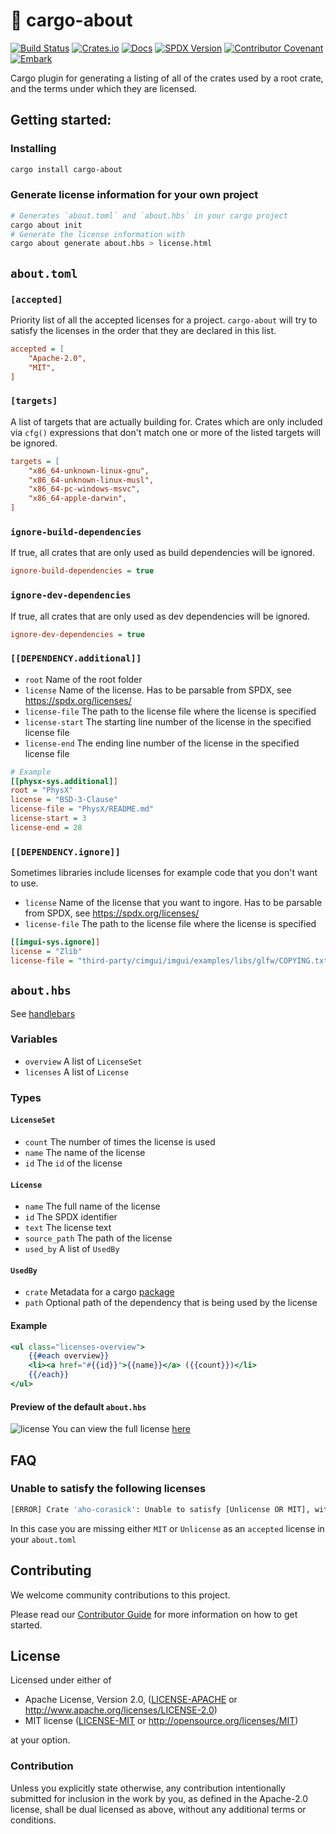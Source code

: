 # 📜 cargo-about

[![Build Status](https://github.com/EmbarkStudios/cargo-about/workflows/CI/badge.svg)](https://github.com/EmbarkStudios/cargo-about/actions?workflow=CI)
[![Crates.io](https://img.shields.io/crates/v/cargo-about.svg)](https://crates.io/crates/cargo-about)
[![Docs](https://docs.rs/cargo-about/badge.svg)](https://docs.rs/cargo-about)
[![SPDX Version](https://img.shields.io/badge/SPDX%20Version-3.8-blue.svg)](https://spdx.org/licenses/)
[![Contributor Covenant](https://img.shields.io/badge/contributor%20covenant-v1.4%20adopted-ff69b4.svg)](CODE_OF_CONDUCT.md)
[![Embark](https://img.shields.io/badge/embark-open%20source-blueviolet.svg)](https://embark.dev)

Cargo plugin for generating a listing of all of the crates used by a root crate, and the terms under which they are licensed.

## Getting started:

### Installing

```bash
cargo install cargo-about
```

### Generate license information for your own project

```bash
# Generates `about.toml` and `about.hbs` in your cargo project
cargo about init
# Generate the license information with
cargo about generate about.hbs > license.html
```

## `about.toml`

### `[accepted]`

Priority list of all the accepted licenses for a project. `cargo-about` will try to satisfy the licenses in the order that they are declared in this list.

```ini
accepted = [
    "Apache-2.0",
    "MIT",
]
```

### `[targets]`

A list of targets that are actually building for. Crates which are only included via `cfg()` expressions that don't match one or more of the listed targets will be ignored.

```ini
targets = [
    "x86_64-unknown-linux-gnu",
    "x86_64-unknown-linux-musl",
    "x86_64-pc-windows-msvc",
    "x86_64-apple-darwin",
]
```

### `ignore-build-dependencies`

If true, all crates that are only used as build dependencies will be ignored.

```ini
ignore-build-dependencies = true
```

### `ignore-dev-dependencies`

If true, all crates that are only used as dev dependencies will be ignored.

```ini
ignore-dev-dependencies = true
```

### `[[DEPENDENCY.additional]]`
* `root` Name of the root folder
* `license` Name of the license. Has to be parsable from SPDX, see https://spdx.org/licenses/
* `license-file` The path to the license file where the license is specified
* `license-start` The starting line number of the license in the specified license file
* `license-end` The ending line number of the license in the specified license file


```ini
# Example
[[physx-sys.additional]]
root = "PhysX"
license = "BSD-3-Clause"
license-file = "PhysX/README.md"
license-start = 3
license-end = 28
```

### `[[DEPENDENCY.ignore]]`
Sometimes libraries include licenses for example code that you don't want to use.

* `license` Name of the license that you want to ingore. Has to be parsable from SPDX, see https://spdx.org/licenses/
* `license-file` The path to the license file where the license is specified

```ini
[[imgui-sys.ignore]]
license = "Zlib"
license-file = "third-party/cimgui/imgui/examples/libs/glfw/COPYING.txt"
```

## `about.hbs`
See [handlebars](https://handlebarsjs.com)

### Variables

* `overview` A list of `LicenseSet`
* `licenses` A list of `License`

### Types

#### `LicenseSet`
* `count` The number of times the license is used
* `name` The name of the license
* `id` The `id` of the license

#### `License`
* `name` The full name of the license
* `id` The SPDX identifier
* `text` The license text
* `source_path` The path of the license
* `used_by` A list of `UsedBy`

#### `UsedBy`
* `crate` Metadata for a cargo [package](https://docs.rs/cargo_metadata/newest/cargo_metadata/struct.Package.html)
* `path` Optional path of the dependency that is being used by the license

#### Example

```hbs
<ul class="licenses-overview">
    {{#each overview}}
    <li><a href="#{{id}}">{{name}}</a> ({{count}})</li>
    {{/each}}
</ul>
```

#### Preview of the default `about.hbs`
![license](https://i.imgur.com/pvOjj06.png)
You can view the full license [here](media/license.html)

## FAQ

### Unable to satisfy the following licenses

```bash
[ERROR] Crate 'aho-corasick': Unable to satisfy [Unlicense OR MIT], with the following accepted licenses [Apache-2.0]
```

In this case you are missing either `MIT` or `Unlicense` as an `accepted` license in your `about.toml`

## Contributing

We welcome community contributions to this project.

Please read our [Contributor Guide](CONTRIBUTING.md) for more information on how to get started.

## License

Licensed under either of

* Apache License, Version 2.0, ([LICENSE-APACHE](LICENSE-APACHE) or http://www.apache.org/licenses/LICENSE-2.0)
* MIT license ([LICENSE-MIT](LICENSE-MIT) or http://opensource.org/licenses/MIT)

at your option.

### Contribution

Unless you explicitly state otherwise, any contribution intentionally submitted for inclusion in the work by you, as defined in the Apache-2.0 license, shall be dual licensed as above, without any additional terms or conditions.
